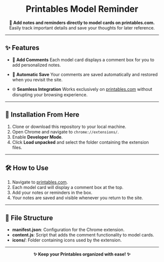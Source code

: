 <div align="center">

# Printables Model Reminder

🎨 **Add notes and reminders directly to model cards on printables.com.**
Easily track important details and save your thoughts for later reference.

---

</div>

## ✨ Features

- 📝 **Add Comments**
  Each model card displays a comment box for you to add personalized notes.

- 💾 **Automatic Save**
  Your comments are saved automatically and restored when you revisit the site.

- 🌐 **Seamless Integration**
  Works exclusively on [printables.com](https://www.printables.com) without disrupting your browsing experience.

---

## 🚀 Installation From Here

1. Clone or download this repository to your local machine.
2. Open Chrome and navigate to `chrome://extensions/`.
3. Enable **Developer Mode**.
4. Click **Load unpacked** and select the folder containing the extension files.

---

## 🛠️ How to Use

1. Navigate to [printables.com](https://www.printables.com).
2. Each model card will display a comment box at the top.
3. Add your notes or reminders in the box.
4. Your notes are saved and visible whenever you return to the site.

---

## 📂 File Structure

- **manifest.json**: Configuration for the Chrome extension.
- **content.js**: Script that adds the comment functionality to model cards.
- **icons/**: Folder containing icons used by the extension.

---

<div align="center">

**✨ Keep your Printables organized with ease! ✨**

</div>
